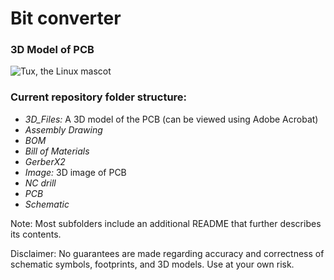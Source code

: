 # Bit converter

<!-- **Prezence V.1.0** is a RFID door lock access control system based on ESP32 module and RC522 RFID sensor -->

### 3D Model of PCB

![Tux, the Linux mascot](https://i.imgur.com/jCXK336.png)

### Current repository folder structure:

- _3D_Files:_ A 3D model of the PCB (can be viewed using Adobe Acrobat)
- _Assembly Drawing_
- _BOM_
- _Bill of Materials_
- _GerberX2_
- _Image:_ 3D image of PCB
- _NC drill_
- _PCB_
- _Schematic_
<!-- - _Pick Place:_ Pick Place file and BOM (LCSC Part # column in BOM must be filled with Part #, JLCPCB Part # if using JLCPCB for manufacturing) -->

<p>Note: Most subfolders include an additional README that further describes its contents.</p>

<p>Disclaimer: No guarantees are made regarding accuracy and correctness of schematic symbols, footprints, and 3D models. Use at your own risk.</p>
